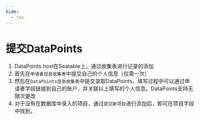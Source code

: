 ```yaml
---
hide:
  - toc
---
```

# 提交DataPoints

1. DataPoints host在Seatable上，通过收集表进行记录的添加
2. 首先在`申请者信息收集表`中提交自己的个人信息（仅需一次）
3. 然后在`DataPoints信息收集表`中提交录取DataPoints，填写过程中可以通过申请者字段链接到自己的账户，并关联以上填写的个人信息。DataPoints支持无限次更改
4. 对于没有在数据库中录入的项目，通过`提交新项目`进行添加后，即可在项目字段中找到。
